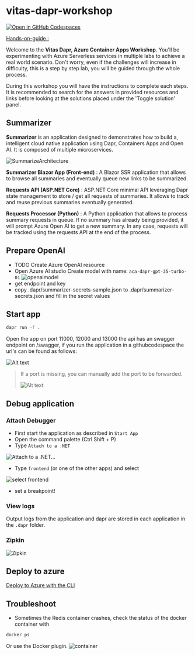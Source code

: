 # vitas-dapr-workshop
[![Open in GitHub Codespaces](https://github.com/codespaces/badge.svg)](https://codespaces.new/arnoldboersma/vitas-dapr-workshop)

[Hands-on-guide :](https://arnoldboersma.github.io/vitas-dapr-workshop/)

Welcome to the **Vitas Dapr, Azure Container Apps Workshop**. You'll be experimenting with Azure Serverless services in multiple labs to achieve a real world scenario. Don't worry, even if the challenges will increase in difficulty, this is a step by step lab, you will be guided through the whole process.

During this workshop you will have the instructions to complete each steps. It is recommended to search for the answers in provided resources and links before looking at the solutions placed under the 'Toggle solution' panel.

## Summarizer

**Summarizer** is an application designed to demonstrates how to build a, intelligent cloud native application using Dapr, Containers Apps and Open AI. It is composed of multiple microservices.

![SummarizeArchitecture](docs/images/summarizer-dapr-aca.drawio.png)

**Summarizer Blazor App (Front-end)** : A Blazor SSR application that allows to browse all summaries and eventually queue new links to be summarized.

**Requests API (ASP.NET Core)** : ASP.NET Core minimal API leveraging Dapr state management to store / get all requests of summaries. It allows to track and reuse previous summaries eventually generated.

**Requests Processor (Python)** : A Python application that allows to process summary requests in queue. If no summary has already being provided, it will prompt Azure Open AI to get a new summary. In any case, requests will be tracked using the requests API at the end of the process.

## Prepare OpenAI
- TODO Create Azure OpenAI resource
- Open Azure AI studio
Create model with name: `aca-dapr-gpt-35-turbo-01`
![openaimodel](docs/images/openaimodel.png)
- get endpoint and key
- copy .dapr/summarizer-secrets-sample.json to .dapr/summarizer-secrets.json and fill in the secret values

## Start app

```bash
dapr run -f .
```

Open the app on port 11000, 12000 and 13000 the api has an swagger endpoint on /swagger, if you run the application in a githubcodespace the url's can be found as follows:

![Alt text](docs/images/port.png)

> If a port is missing, you can manually add the port to be forwarded.
>
> ![Alt text](docs/images/forewardport.png)

## Debug application

### Attach Debugger
- First start the application as described in `Start App`
- Open the command palette (Ctrl Shift + P)
- Type `Attach to a .NET`

![Attach to a .NET...](docs/images/attach.png)
- Type `frontend` (or one of the other apps) and select

![select frontend](docs/images/selectprocess.png)
- set a breakpoint!

### View logs
Output logs from the application and dapr are stored in each application in the `.dapr` folder.

### Zipkin
![Zipkin](docs/images/zipkin.png)

## Deploy to azure
[Deploy to Azure with the CLI](./deploy//containerapps/README.md)

## Troubleshoot
- Sometimes the Redis container crashes, check the status of the docker container with
```bash
docker ps
```
Or use the Docker plugin.
![container](docs/images/container.png)